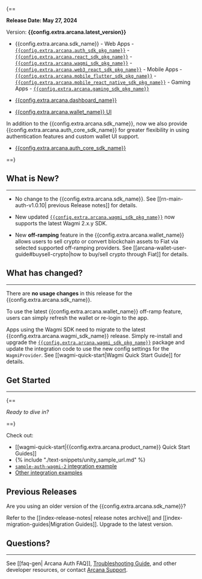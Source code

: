 {==

**Release Date: May 27, 2024**  

Version: **{{config.extra.arcana.latest_version}}**

* {{config.extra.arcana.sdk_name}} 
      - Web Apps 
        - [`{{config.extra.arcana.auth_sdk_pkg_name}}`](https://www.npmjs.com/package/@arcana/auth) 
        - [`{{config.extra.arcana.react_sdk_pkg_name}}`](https://www.npmjs.com/package/@arcana/auth-react)
        - [`{{config.extra.arcana.wagmi_sdk_pkg_name}}`](https://www.npmjs.com/package/@arcana/auth-wagmi) 
        - [`{{config.extra.arcana.web3_react_sdk_pkg_name}}`](https://www.npmjs.com/package/@arcana/auth-web3-react)
      - Mobile Apps
        - [`{{config.extra.arcana.mobile_flutter_sdk_pkg_name}}`](https://pub.dev/packages/arcana_auth_flutter)
        - [`{{config.extra.arcana.mobile_react_native_sdk_pkg_name}}`](https://www.npmjs.com/package/@arcana/auth-react-native)
      - Gaming Apps
        - [`{{config.extra.arcana.gaming_sdk_pkg_name}}`](https://npm-registry.arcana.network/)

* [{{config.extra.arcana.dashboard_name}}](https://dashboard.arcana.network/)

* [{{config.extra.arcana.wallet_name}} UI](https://github.com/arcana-network/wallet-ui)

In addition to the {{config.extra.arcana.sdk_name}}, now we also provide {{config.extra.arcana.auth_core_sdk_name}} for greater flexibility in using authentication features and custom wallet UI support.

* [{{config.extra.arcana.auth_core_sdk_name}}](https://www.npmjs.com/package/@arcana/auth-core)

==}


## What is New?

---
 
* No change to the {{config.extra.arcana.sdk_name}}. See [[rn-main-auth-v1.0.10| previous Release notes]] for details.

* New updated [`{{config.extra.arcana.wagmi_sdk_pkg_name}}`](https://www.npmjs.com/package/@arcana/auth-wagmi) now supports the latest Wagmi 2.x.y SDK.

* New **off-ramping** feature in the {{config.extra.arcana.wallet_name}} allows users to sell crypto or convert blockchain assets to Fiat via selected supported off-ramping providers. See [[arcana-wallet-user-guide#buysell-crypto|how to buy/sell crypto through Fiat]] for details.

## What has changed?

---

There are **no usage changes** in this release for the {{config.extra.arcana.sdk_name}}. 

To use the latest {{config.extra.arcana.wallet_name}} off-ramp feature, users can simply refresh the wallet or re-login to the app. 

Apps using the Wagmi SDK need to migrate to the latest {{config.extra.arcana.wagmi_sdk_name}} release. Simply re-install and upgrade the [`{{config.extra.arcana.wagmi_sdk_pkg_name}}`](https://www.npmjs.com/package/@arcana/auth-wagmi) package and update the integration code to use the new config settings for the `WagmiProvider`. See [[wagmi-quick-start|Wagmi Quick Start Guide]] for details.

## Get Started

---

{==

*Ready to dive in?* 

==}

Check out:

* [[wagmi-quick-start|{{config.extra.arcana.product_name}} Quick Start Guides]]
* {% include "./text-snippets/unity_sample_url.md" %} 
* [`sample-auth-wagmi-2` integration example](https://github.com/arcana-network/auth-examples)
* [Other integration examples](https://github.com/arcana-network/auth-examples)

## Previous Releases

Are you using an older version of the {{config.extra.arcana.sdk_name}}?

Refer to the [[index-release-notes| release notes archive]] and [[index-migration-guides|Migration Guides]]. Upgrade to the latest version.

## Questions? 

---

See [[faq-gen| Arcana Auth FAQ]], [Troubleshooting Guide]({{page.meta.arcana.root_rel_path}}/troubleshooting.md), and other developer resources, or contact [Arcana Support]({{page.meta.arcana.root_rel_path}}/support/index.md).